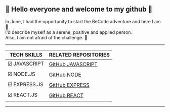 ## 👋 Hello everyone and welcome to my github 👋  
In June, I had the opportunity to start the BeCode adventure and here I am 💯  
I'd describe myself as a serene, positive and applied person.  
Also, I am not afraid of the challenge. 💪

--- 

|**TECH SKILLS**|RELATED REPOSITORIES|
|---------------|--------------------|
| ☑️ JAVASCRIPT |[GitHub JAVASCRIPT](http://github.com)|
| ☑️ NODE.JS    |[GitHub NODE](https://github.com/SimNode)|
| ☑️ EXPRESS.JS |[GitHub EXPRESS](https://github.com/SimExpress)|
| ☑️ REACT.JS   |[GitHub REACT](https://github.com/SimReact)|

---

<!--
**simonduquaine/simonduquaine** is a ✨ _special_ ✨ repository because its `README.md` (this file) appears on your GitHub profile.

Here are some ideas to get you started:

- 🔭 I’m currently working on ...
- 🌱 I’m currently learning ...
- 👯 I’m looking to collaborate on ...
- 🤔 I’m looking for help with ...
- 💬 Ask me about ...
- 📫 How to reach me: ...
- 😄 Pronouns: ...
- ⚡ Fun fact: ...
-->
